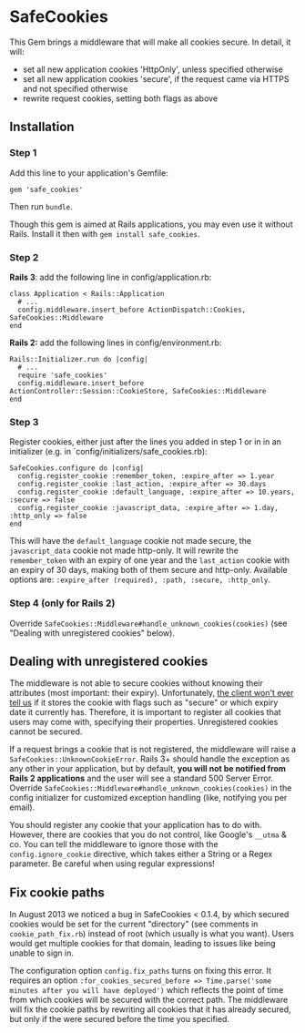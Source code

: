 # SafeCookies

This Gem brings a middleware that will make all cookies secure. In detail, it will:

* set all new application cookies 'HttpOnly', unless specified otherwise
* set all new application cookies 'secure', if the request came via HTTPS and not specified otherwise
* rewrite request cookies, setting both flags as above

## Installation

### Step 1
Add this line to your application's Gemfile:

    gem 'safe_cookies'

Then run `bundle`.

Though this gem is aimed at Rails applications, you may even use it without Rails. Install it then with
`gem install safe_cookies`.


### Step 2
**Rails 3**: add the following line in config/application.rb:

    class Application < Rails::Application
      # ...
      config.middleware.insert_before ActionDispatch::Cookies, SafeCookies::Middleware
    end

**Rails 2:** add the following lines in config/environment.rb:

    Rails::Initializer.run do |config|
      # ...
      require 'safe_cookies'
      config.middleware.insert_before ActionController::Session::CookieStore, SafeCookies::Middleware
    end

### Step 3
Register cookies, either just after the lines you added in step 1 or in in an initializer
(e.g. in `config/initializers/safe_cookies.rb):

    SafeCookies.configure do |config|
      config.register_cookie :remember_token, :expire_after => 1.year
      config.register_cookie :last_action, :expire_after => 30.days
      config.register_cookie :default_language, :expire_after => 10.years, :secure => false
      config.register_cookie :javascript_data, :expire_after => 1.day, :http_only => false
    end

This will have the `default_language` cookie not made secure, the `javascript_data` cookie
not made http-only. It will rewrite the `remember_token` with an expiry of one year and the
`last_action` cookie with an expiry of 30 days, making both of them secure and http-only.
Available options are: `:expire_after (required), :path, :secure, :http_only`.

### Step 4 (only for Rails 2)
Override `SafeCookies::Middleware#handle_unknown_cookies(cookies)` (see "Dealing with unregistered
cookies" below).


## Dealing with unregistered cookies

The middleware is not able to secure cookies without knowing their attributes (most important: their
expiry). Unfortunately, [the client won't ever tell us](http://tools.ietf.org/html/rfc6265#section-4.2.2)
if it stores the cookie with flags such as "secure" or which expiry date it currently has.
Therefore, it is important to register all cookies that users may come with, specifying their properties.
Unregistered cookies cannot be secured.

If a request brings a cookie that is not registered, the middleware will raise a
`SafeCookies::UnknownCookieError`. Rails 3+ should handle the exception as any other in your application,
but by default, **you will not be notified from Rails 2 applications** and the user will see a standard
500 Server Error. Override `SafeCookies::Middleware#handle_unknown_cookies(cookies)` in the config
initializer for customized exception handling (like, notifying you per email).

You should register any cookie that your application has to do with. However, there are cookies that you
do not control, like Google's `__utma` & co. You can tell the middleware to ignore those with the
`config.ignore_cookie` directive, which takes either a String or a Regex parameter. Be careful when using
regular expressions!


## Fix cookie paths

In August 2013 we noticed a bug in SafeCookies < 0.1.4, by which secured cookies would be set for the
current "directory" (see comments in `cookie_path_fix.rb`) instead of root (which usually is what you want).
Users would get multiple cookies for that domain, leading to issues like being unable to sign in.

The configuration option `config.fix_paths` turns on fixing this error. It requires an option
`:for_cookies_secured_before => Time.parse('some minutes after you will have deployed')` which reflects the
point of time from which cookies will be secured with the correct path. The middleware will fix the cookie
paths by rewriting all cookies that it has already secured, but only if the were secured before the time
you specified.
